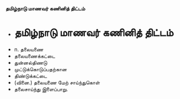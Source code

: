 **தமிழ்நாடு மாணவர் கணினித் திட்டம்**
- # தமிழ்நாடு மாணவர் கணினித் திட்டம்
- n. தலையணை
- தலையணைக்கட்டை
- துன்னல்திணடு
- முட்டுக்கொடுப்பதற்கான
- திண்டுக்கட்டை
- (வினை.) தலையணை மேற் சாய்ந்துகொள்
- தலைசாய்ந்து இளைப்பாறு.

